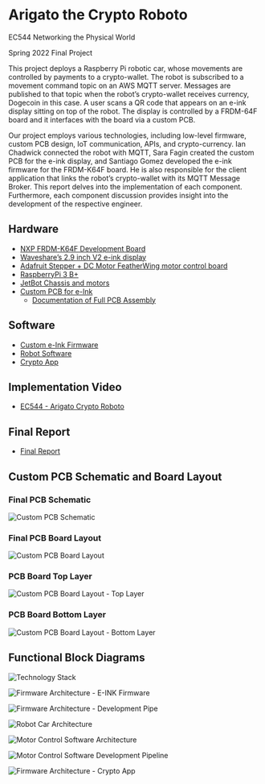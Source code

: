 # Arigato the Crypto Roboto

EC544 Networking the Physical World

Spring 2022 Final Project




This project deploys a Raspberry Pi robotic car, whose movements are controlled by payments to a crypto-wallet. The robot is subscribed to a movement command topic on an AWS MQTT server. Messages are published to that topic when the robot’s crypto-wallet receives currency, Dogecoin in this case. A user scans a QR code that appears on an e-ink display sitting on top of the robot. The display is controlled by a FRDM-64F board and it interfaces with the board via a custom PCB.

Our project employs various technologies, including low-level firmware, custom PCB design, IoT communication, APIs, and crypto-currency. Ian Chadwick connected the robot with MQTT, Sara Fagin created the custom PCB for the e-ink display, and Santiago Gomez developed the e-ink firmware for the FRDM-K64F board. He is also responsible for the client application that links the robot’s crypto-wallet with its MQTT Message Broker. This report delves into the implementation of each component. Furthermore, each component discussion provides insight into the development of the respective engineer.

## Hardware
- [NXP FRDM-K64F Development Board](https://www.nxp.com/design/development-boards/freedom-development-boards/mcu-boards/freedom-development-platform-for-kinetis-k64-k63-and-k24-mcus:FRDM-K64F)
- [Waveshare’s 2.9 inch V2 e-ink display](https://www.waveshare.com/wiki/4.2inch_e-Paper_Module)
- [Adafruit Stepper + DC Motor FeatherWing motor control board](https://learn.adafruit.com/adafruit-stepper-dc-motor-featherwing)
- [RaspberryPi 3 B+](https://www.raspberrypi.com/products/raspberry-pi-3-model-b-plus/)
- [JetBot Chassis and motors](https://jetbot.org/master/index.html)
- [Custom PCB for e-Ink](https://github.com/sfagin89/Arigato_Crypto_Roboto/tree/main/PCB_files)
  - [Documentation of Full PCB Assembly](https://github.com/sfagin89/Arigato_Crypto_Roboto/tree/main/PCB_files/PCB%20Assembly)

## Software
- [Custom e-Ink Firmware](https://github.com/sfagin89/Arigato_Crypto_Roboto/tree/main/eink_firmware/development/eink_spi_firmware)
- [Robot Software](https://github.com/sfagin89/Arigato_Crypto_Roboto/tree/main/RPi)
- [Crypto App](https://github.com/sfagin89/Arigato_Crypto_Roboto/tree/main/crypto_app)

## Implementation Video
- [EC544 - Arigato Crypto Roboto](https://www.youtube.com/watch?v=zG-Wq4VXOKg)

## Final Report
- [Final Report](https://github.com/sfagin89/Arigato_Crypto_Roboto/blob/main/Final%20Project%20Report.pdf)

## Custom PCB Schematic and Board Layout

### Final PCB Schematic
![Custom PCB Schematic](https://github.com/sfagin89/Arigato_Crypto_Roboto/blob/e5e9a5214d5f0a81ab09beffe147bd4ab1f389d4/PCB_files/ECE544_v3_schem.png)

### Final PCB Board Layout
![Custom PCB Board Layout](https://github.com/sfagin89/Arigato_Crypto_Roboto/blob/c02a1528563c0215d122c3ca72903ed1fb15780a/PCB_files/ECE544_v3_board.png)

### PCB Board Top Layer
![Custom PCB Board Layout - Top Layer](https://github.com/sfagin89/Arigato_Crypto_Roboto/blob/c02a1528563c0215d122c3ca72903ed1fb15780a/PCB_files/ECE544_v3_board_top.png)

### PCB Board Bottom Layer
![Custom PCB Board Layout - Bottom Layer](https://github.com/sfagin89/Arigato_Crypto_Roboto/blob/c02a1528563c0215d122c3ca72903ed1fb15780a/PCB_files/ECE544_v3_board_btm.png)

## Functional Block Diagrams


![Technology Stack](https://user-images.githubusercontent.com/30096097/166684281-6e805d7c-9191-4b2c-8d69-3d8db56d2791.jpeg)



![Firmware Architecture - E-INK Firmware](https://user-images.githubusercontent.com/30096097/166616635-c3e24d55-607d-4b58-ab62-506a47517805.png)


![Firmware Architecture - Development Pipe](https://user-images.githubusercontent.com/30096097/166616664-18d5f208-ab0f-4a01-9c0d-cda46340b7ad.png)


![Robot Car Architecture](https://user-images.githubusercontent.com/13345034/166616968-b8a1f653-6c51-4e58-a324-c958855ef366.jpeg)


![Motor Control Software Architecture](https://user-images.githubusercontent.com/13345034/166617033-9c3753e3-a4ba-4514-a2e5-f6785130dc26.jpeg)


![Motor Control Software Development Pipeline](https://user-images.githubusercontent.com/13345034/166617059-116e8ba1-6c50-40f9-857f-ce57c63b9f24.jpeg)


![Firmware Architecture - Crypto App](https://user-images.githubusercontent.com/30096097/166616678-9f83f57f-a751-4170-b36c-24d4db70fd81.png)
